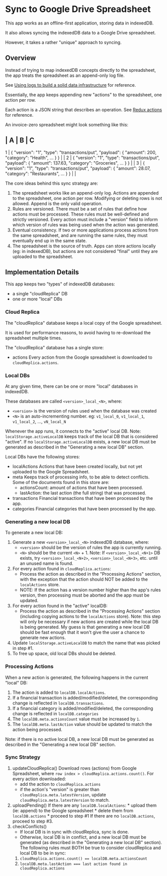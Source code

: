 # Sync to Google Drive Spreadsheet
This app works as an offline-first application, storing data in indexedDB.

It also allows syncing the indexedDB data to a Google Drive spreadsheet.

However, it takes a rather "unique" approach to syncing.

## Overview
Instead of trying to map indexedDB concepts directly to the spreadsheet, the app treats the spreadsheet as an append-only log file.

See [Using logs to build a solid data infrastructure](http://martin.kleppmann.com/2015/05/27/logs-for-data-infrastructure.html) for reference.

Essentially, the app keeps appending new "actions" to the spreadsheet, one action per row.

Each action is a JSON string that describes an operation. See [Redux actions](https://redux.js.org/basics/actions/) for reference.

An invoice-zero spreadsheet might look something like this:

  | A                                                                                                              | B | C
--------------------------------------------------------------------------------------------------------------------------
1 | { "version": "1", "type": "transactions/put", "payload": { "amount": 200, "category": "Health", ... } }        |   |
2 | { "version": "1", "type": "transactions/put", "payload": { "amount": 137.63, "category": "Groceries", ... } }  |   |
3 | { "version": "1", "type": "transactions/put", "payload": { "amount": 28.07, "category": "Restaurants", ... } } |   |

The core ideas behind this sync strategy are:
1. The spreadsheet works like an append-only log.
    Actions are appended to the spreadsheet, one action per row. Modifying or deleting rows is not allowed. Append is the only valid operation.
2. Rules are versioned.
    There must be a set of rules that define how actions must be processed. These rules must be well-defined and strictly versioned. Every action must include a "version" field to inform which version of rules was being used when the action was generated.
3. Eventual consistency.
    If two or more applications process actions from the same spreadsheet, and are running the same rules, they must eventually end up in the same state.
4. The spreadsheet is the source of truth.
    Apps can store actions locally (eg: in indexedDB), but actions are not considered "final" until they are uploaded to the spreadsheet.

## Implementation Details
This app keeps two "types" of indexedDB databases:
- a single "cloudReplica" DB
- one or more "local" DBs

### Cloud Replica
The "cloudReplica" database keeps a local copy of the Google spreadsheet.

It is used for performance reasons, to avoid having to re-download the spreadsheet multiple times.

The "cloudReplica" database has a single store:
- actions
    Every action from the Google spreadsheet is downloaded to `cloudReplica.actions`.

### Local DBs
At any given time, there can be one or more "local" databases in indexedDB.

These databases are called `<version>_local_<N>`, where:
- `<version>` is the version of rules used when the database was created
- `<N>` is an auto-incrementing number.
  eg: `v1_local_0`, `v1_local_1`, `v1_local_2`, ..., `vN_local_N`

Whenever the app runs, it connects to the "active" local DB.
    Note: `localStorage.activeLocalDB` keeps track of the local DB that is considered "active". If no `localStorage.activeLocalDB` exists, a new local DB must be generated as described in the "Generating a new local DB" section.

Local DBs have the following stores:
- localActions
    Actions that have been created locally, but not yet uploaded to the Google Spreadsheet.
- meta
    Keeps track of processing info, to be able to detect conflicts. Some of the documents found in this store are:
    * actionsCount: amount of actions that have been processed.
    * lastAction: the last action (the full string) that was processed.
- transactions
    Financial transactions that have been processed by the app.
- categories
    Financial categories that have been processed by the app.

### Generating a new local DB
To generate a new local DB:
1. Generate a new `<version>_local_<N>` indexedDB database, where:
    * `<version>` should be the version of rules the app is currently running.
    * `<N>` should be the current `<N>` + 1.
    Note: If `<version>_local_<N+1>` DB exists, try `<version>_local_<N+2>`, `<version>_local_<N+3>`, etc. until an unused name is found.
3. For every action found in `cloudReplica.actions`:
    * Process the action as described in the "Processing Actions" section, with the exception that the action should NOT be added to the `localActions` store.
    * NOTE: If the action has a version number higher than the app's rules version, then processing must be aborted and the app must be updated.
4. For every action found in the "active" localDB:
    * Process the action as described in the "Processing Actions" section (including copying actions to the `localActions` store).
    Note: this step will only be necessary if new actions are created while the local DB is being generated. My guess is that generating a new local DB should be fast enough that it won't give the user a chance to generate new actions.
5. Update `localStorage.activeLocalDB` to match the name that was picked in step #1.
6. To free up space, old local DBs should be deleted.

### Processing Actions
When a new action is generated, the following happens in the current "local" DB:
1. The action is added to `localDB.localActions`.
2. If a financial transaction is added/modified/deleted, the corresponding change is reflected in `localDB.transactions`.
3. If a financial category is added/modified/deleted, the corresponding change is reflected in `localDB.categories`
4. The `localDB.meta.actionsCount` value must be increased by `1`.
5. The `localDB.meta.lastAction` value should be updated to match the action being processed.

Note: if there is no active local DB, a new local DB must be generated as described in the "Generating a new local DB" section.

### Sync Strategy
1. updateCloudReplica()
    Download rows (actions) from Google Spreadsheet, where `row index > cloudReplica.actions.count()`.
    For every action downloaded:
    * add the action to `cloudReplica.actions`
    * if the action's "version" is greater than `cloudReplica.meta.latestVersion`, update `cloudReplica.meta.latestVersion` to match.
2. uploadPending()
    If there are any `localDB.localActions`:
        * upload them (ie: append) to the Google spreadsheet
        * delete them from `localDB.actions`
        * proceed to step #1
    If there are no `localDB.actions`, proceed to step #3.
3. checkConflicts()
    - If local DB is in sync with cloudReplica, sync is done.
    - Otherwise, local DB is in conflict, and a new local DB must be generated (as described in the "Generating a new local DB" section).
    The following rules must BOTH be true to consider cloudReplica and local DB to be in sync:
    1. `cloudReplica.actions.count() == localDB.meta.actionsCount`
    2. `localDB.meta.lastAction === last action found in cloudReplica.actions`
